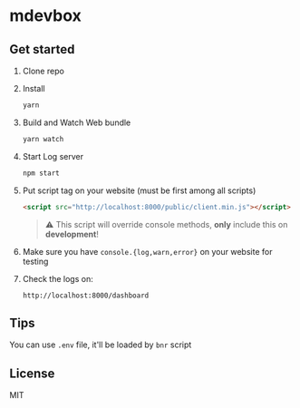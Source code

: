 # mdevbox

## Get started

1. Clone repo
2. Install
   ```sh
   yarn
   ```
3. Build and Watch Web bundle
   ```sh
   yarn watch
   ```
4. Start Log server
   ```sh
   npm start
   ```
5. Put script tag on your website (must be first among all scripts)

   ```html
   <script src="http://localhost:8000/public/client.min.js"></script>
   ```

   > :warning: This script will override console methods, **only** include this on **development**!

6. Make sure you have `console.{log,warn,error}` on your website for testing
7. Check the logs on:
   ```
   http://localhost:8000/dashboard
   ```

## Tips

You can use `.env` file, it'll be loaded by `bnr` script

## License

MIT
